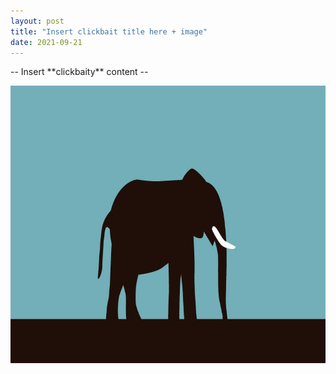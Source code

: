 ```yaml
---
layout: post
title: "Insert clickbait title here + image"
date: 2021-09-21
---
```


<p> -- Insert **clickbaity** content -- </p>
<img src="/assets/random.jpg" alt="Black elephant with a blue background" width="784px" height="444px">